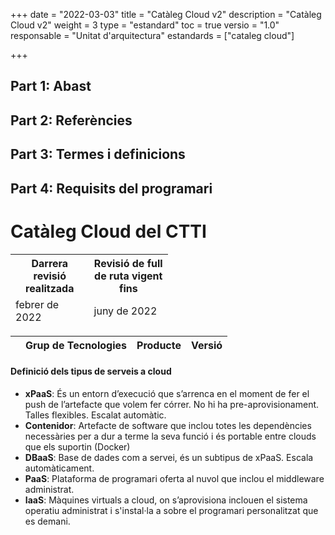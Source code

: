 +++
date        = "2022-03-03"
title       = "Catàleg Cloud v2"
description = "Catàleg Cloud v2"
weight		= 3
type = "estandard"
toc         = true
versio      = "1.0"
responsable = "Unitat d'arquitectura"
estandards =  ["cataleg cloud"]

+++
## Part 1: Abast

## Part 2: Referències 

## Part 3: Termes i definicions

## Part 4: Requisits del programari

# Catàleg Cloud del CTTI
<link rel="stylesheet" type="text/css" href="https://cdn.datatables.net/1.10.18/css/jquery.dataTables.min.css">
<link rel="stylesheet" type="text/css" href="https://cdn.datatables.net/responsive/2.2.2/css/responsive.dataTables.min.css">
<link rel="stylesheet" type="text/css" href="https://canigo.ctti.gencat.cat/drafts/catalegCloud/tableStyle.css">
<script type="text/javascript" language="javascript" src="https://code.jquery.com/jquery-3.3.1.js"></script>
<script type="text/javascript" language="javascript" src="https://cdn.datatables.net/1.10.18/js/jquery.dataTables.min.js"></script>
<script type="text/javascript" language="javascript" src="https://cdn.datatables.net/responsive/2.2.2/js/dataTables.responsive.min.js"></script>

<table id="Revisio" class="display" style="width:50%" align="center">
<thead>
<tr>
<th>Darrera revisió realitzada</th>
<th>Revisió de full de ruta vigent fins</th>
</tr>
<tr>
<td>febrer de 2022 </td>
<td>juny de 2022</td>
</tr>
</thead>
</table>

<table id="catalegCloud" class="display" style="width:100%">
        <thead>
            <tr style="vertical-align: middle; font-size: 16">
                <th></th>
                <th>Grup de Tecnologies</th>
                <th>Producte</th>
                <th>Versió</th>
            </tr>
        </thead>
</table>

<script>
// Funció que dona format a la taula interna del Full de Ruta de CPD
function formatCPD(d) {
    // `d` is the original data object for the row
    return '<table cellpadding="7" cellspacing="1" style="padding-left:50px;border-collapse:collapse;width:100%">'+
        '<tr style="font-size: 16;">'+
            '<th colspan="7"><strong>CLOUD PRIVAT</strong></th>'+
        '</tr>'+
        '<tr style="font-size: 14;">'+
            '<th width="16%">CPD</th>'+
            '<th colspan="2" width="21%"><div align="center">CPD1</div></th>'+
            '<th colspan="2" width="21%"><div align="center">CPD2</div></th>'+
            '<th width="21%"><div align="center">CPD3</div></th>'+
            '<th width="21%"><div align="center">CPD4</div></th>'+
        '</tr>'+
        '<tr>'+
            '<th style="font-size: 14;">Plataforma</th>'+
            '<td align="center"><img src="../catalegCloud/swarm.png" width="24" alt="Swarm"></td>'+
            '<td align="center"><img src="../catalegCloud/kubernetes.png" width="24" alt="Kubernetes"></td>'+
            '<td align="center"><img src="../catalegCloud/kubernetes.png" width="24" alt="Kubernetes"></td>'+
            '<td align="center"><img src="../catalegCloud/openShift.png" width="24" alt="Openshift"></td>'+
            '<td align="center"><img src="../catalegCloud/openShift.png" width="24" alt="Openshift"></td>'+
            '<td align="center"><img src="../catalegCloud/openShift.png" width="24"></td>'+
        '</tr>'+
        '<tr>'+
            '<th style="font-size: 14;">Operadors</th>'+
            '<td align="center">'+
                '<img src="../catalegCloud/kibana.png" width="24" alt="Kibana"> '+
                '<img src="../catalegCloud/grafana.png" width="24" alt="Grafana"></td>'+
            '<td align="center">'+
                '<img src="../catalegCloud/kibana.png" width="24" alt="Kibana"> '+
                '<img src="../catalegCloud/grafana.png" width="24" alt="Grafana"</td>'+
            '<td align="center">'+
                '<img src="../catalegCloud/kibana.png" width="24" alt="Kibana"> '+
                '<img src="../catalegCloud/grafana.png" width="24" alt="Grafana"</td>'+
            '<td align="center">'+
                '<img src="../catalegCloud/kibana.png" width="24" alt="Kibana"> '+
                '<img src="../catalegCloud/grafana.png" width="24" alt="Grafana"></td>'+
            '<td align="center">'+
                '<img src="../catalegCloud/kibana.png" width="24" alt="Kibana"> '+
                '<img src="../catalegCloud/istio.png" height="24" alt="Istio"></td>'+
            '<td align="center">'+
                '<img src="../catalegCloud/kibana.png" width="24" alt="Kibana"> '+
                '<img src="../catalegCloud/istio.png" height="24" alt="Istio"></td>'+
        '</tr>'+
        '<tr>'+
            '<th style="border: 1px solid rgb(165, 165, 165); font-size: 14;">Model de Servei</th>'+
            '<td align="center">'+d.cpd1swarm+'</td>'+
            '<td align="center">'+d.cpd1kubernetes+'</td>'+
            '<td align="center">'+d.cpd2kubernetes+'</td>'+
            '<td align="center">'+d.cpd2openshift+'</td>'+
            '<td align="center">'+d.cpd3openshift+'</td>'+
            '<td align="center">'+d.cpd4openshift+'</td>'+
        '</tr>'+      
	    '<tr>'+
            '<th style="font-size: 14;">Imatges del Catàleg Cloud</th>'+
            '<td colspan="7">'+d.imatgescatalegcloud+'</td>'+
        '</tr>'+
        '<tr>'+
            '<th style="font-size: 14;">Observacions:</th>'+
            '<td colspan="7">'+d.observacions+'</td>'+
        '</tr>'+
        '</table>'+
        '<table cellpadding="7" cellspacing="1" style="padding-left:50px;border-collapse:collapse;width:100%">'+
        '<tr style="font-size: 16;">'+
            '<th colspan="5"><strong>CLOUD PÚBLIC</strong></th>'+
        '</tr>'+
        '<tr style="font-size: 14;">'+
            '<th width="16%">Plataforma</th>'+
            '<th width="21%"><div align="center">Compose</div></th>'+
            '<th width="21%"><div align="center">IBM Cloud</div></th>'+
            '<th width="21%"><div align="center">Azure</div></th>'+
            '<th width="21%"><div align="center">AWS</div></th>'+
        '</tr>'+
        '<tr>'+
            '<th style="border: 1px solid rgb(165, 165, 165); font-size: 14;">Model de Servei</th>'+
            '<td style="border: 1px solid rgb(165, 165, 165);">'+d.compose+'</td>'+
            '<td style="border: 1px solid rgb(165, 165, 165);">'+d.ibmcloud+'</td>'+ 
            '<td style="border: 1px solid rgb(165, 165, 165);">'+d.azuregestionat+'</td>'+
            '<td style="border: 1px solid rgb(165, 165, 165);">'+d.aws+'</td>'+
        '</tr>'+        
    '</table>';
}
$(document).ready(function() {
    var taulaCatalegCloud = $('#catalegCloud').DataTable( {
    "columnDefs": [
        { "width": "10%", "targets": 0 }
    ],
    "paging": false,
	"info" : false,
	"ordering": false,
	"responsive": {
            details: false
    	},
    	"language":{
	        	"search" : "<strong>Cerca:</strong> ",
		        "infoEmpty": "No hi ha registres",
	        	"zeroRecords": "No s'han trobat registres"
        },
        "ajax": "../catalegCloud/catalegCloud.json",
        "columns": [
            {   "className":      'details-control',
                "orderable":      false,
                "data":           null,
                "defaultContent": '',
	            "width": "10%" },
            {   "data": "categoria",
	            "width": "30%" },
            {   "data": "producte", 
	            "className":      'intern',
	            "width": "30%" },
            {   "data": "versio",
                "className":      'intern',
	        "width": "80%" },
            
        ],
        "order": [[1, 'asc']],
           "initComplete": function () {
            this.api().columns().every( function (col_index) {
                var column = this;
                if (col_index !==1 && col_index !==2){
	                	$("<p>&nbsp;</p>").appendTo($(column.header()));
	                	return;
                }
                var select = $('<select><option value=""></option></select>')
                    .appendTo( $(column.header()) )
                    .on( 'change', function () {
                        var val = $.fn.dataTable.util.escapeRegex(
                            $(this).val()
                        ); 
                        column
                            .search( val ? '^'+val+'$' : '', true, false )
                            .draw();
                    } ); 
                column.data().unique().sort().each( function ( d, j ) {
                    select.append( '<option value="'+d+'">'+d+'</option>' )
                } );
            } );
        }
    });
     // Add event listener for opening and closing details
    $('#catalegCloud tbody').on('click', 'td.details-control', function () {
        var tr = $(this).closest('tr');
        var row = taulaCatalegCloud.row( tr );
        if ( row.child.isShown() ) {
            // This row is already open - close it
            row.child.hide();
            tr.removeClass('shown');
        }
        else {
            // Open this row
            row.child( formatCPD(row.data()) ).show();
            tr.addClass('shown');
        }
    });
});
</script>

#### Definició dels tipus de serveis a cloud

- **xPaaS**: És un entorn d’execució que s’arrenca en el moment de fer el push de l’artefacte que volem fer córrer. No hi ha pre-aprovisionament. Talles flexibles. Escalat automàtic.
- **Contenidor**: Artefacte de software que inclou totes les dependències necessàries per a dur a terme la seva funció i és portable entre clouds que els suportin (Docker)
- **DBaaS**: Base de dades com a servei, és un subtipus de xPaaS. Escala automàticament.
- **PaaS**: Plataforma de programari oferta al nuvol que inclou el middleware administrat.
- **IaaS**: Màquines virtuals a cloud, on s’aprovisiona inclouen el sistema operatiu administrat i s'instal·la a sobre el programari personalitzat que es demani.
